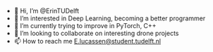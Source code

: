 - 👋 Hi, I’m @ErinTUDelft
- 👀 I’m interested in Deep Learning, becoming a better programmer
- 🌱 I’m currently trying to improve in PyTorch, C++
- 💞️ I’m looking to collaborate on interesting drone projects
- 📫 How to reach me E.lucassen@student.tudelft.nl

<!---
ErinTUDelft/ErinTUDelft is a ✨ special ✨ repository because its `README.md` (this file) appears on your GitHub profile.
You can click the Preview link to take a look at your changes.
--->
